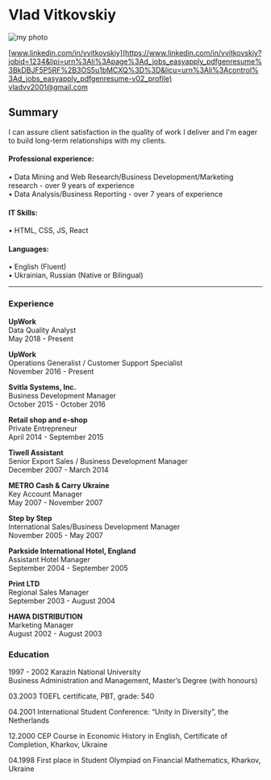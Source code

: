 # Vlad Vitkovskiy
![my photo](https://media-exp1.licdn.com/dms/image/C4D03AQE50V3ygNotMA/profile-displayphoto-shrink_200_200/0/1516497552035?e=1637798400&v=beta&t=Z9hhPYrNTRj-Uz5eEl9r_LUYfmCtoR71KWPHh-dLYXU "My photo")    


[www.linkedin.com/in/vvitkovskiy](https://www.linkedin.com/in/vvitkovskiy?jobid=1234&lipi=urn%3Ali%3Apage%3Ad_jobs_easyapply_pdfgenresume%3BkDBJF5P5RF%2B3OS5u1bMCXQ%3D%3D&licu=urn%3Ali%3Acontrol%3Ad_jobs_easyapply_pdfgenresume-v02_profile)    
<vladvv2001@gmail.com>

## Summary    
I can assure client satisfaction in the quality of work I deliver and I'm eager to build long-term relationships with my clients.

#### Professional experience:    
• Data Mining and Web Research/Business Development/Marketing research - over 9 years of experience    
• Data Analysis/Business Reporting - over 7 years of experience 


#### IT Skills:

• HTML, CSS, JS, React

#### Languages:
• English (Fluent)     
• Ukrainian, Russian (Native or Bilingual) 

  
***  
### Experience

**UpWork**    
Data Quality Analyst    
May 2018 - Present 

**UpWork**    
Operations Generalist / Customer Support Specialist    
November 2016 - Present 

**Svitla Systems, Inc.**    
Business Development Manager    
October 2015 - October 2016 

**Retail shop and e-shop**    
Private Entrepreneur    
April 2014 - September 2015

**Tiwell Assistant**    
Senior Export Sales / Business Development Manager    
December 2007 - March 2014

**METRO Cash & Carry Ukraine**    
Key Account Manager    
May 2007 - November 2007

**Step by Step**    
International Sales/Business Development Manager    
November 2005 - May 2007 

**Parkside International Hotel, England**    
Assistant Hotel Manager    
September 2004 - September 2005

**Print LTD**    
Regional Sales Manager    
September 2003 - August 2004 

**HAWA DISTRIBUTION**       
Marketing Manager    
August 2002 - August 2003

### Education      

1997 - 2002 Karazin National University     
Business Administration and Management, Master’s Degree (with honours)       

03.2003 TOEFL certificate, PBT, grade: 540

04.2001 International Student Conference: “Unity in Diversity”, the Netherlands

12.2000 CEP Course in Economic History in English, Certificate of Completion, Kharkov, Ukraine

04.1998 First place in Student Olympiad on Financial Mathematics, Kharkov, Ukraine   
  


